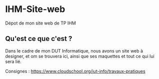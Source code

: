 # IHM-Site-web
Dépot de mon site web de TP IHM

## Qu'est ce que c'est ?
Dans le cadre de mon DUT Informatique, nous avons un site web à designer, et om se trouvera ici, ainsi que ses maquettes et tout ce qui lui sera lié.

Consignes : https://www.cloudschool.org/iut-info/travaux-pratiques
